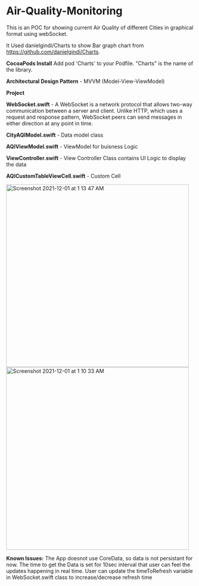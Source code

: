# Air-Quality-Monitoring
This is an POC for showing current Air Quality of different Cities in graphical format using webSocket.

It Used danielgindi/Charts to show Bar graph chart from https://github.com/danielgindi/Charts.

**CocoaPods Install**
Add pod 'Charts' to your Podfile. "Charts" is the name of the library.

**Architectural Design Pattern** -  MVVM (Model-View-ViewModel)

**Project**

**WebSocket.swift** - A WebSocket is a network protocol that allows two-way communication between a server and client. Unlike HTTP, which uses a request and response pattern, WebSocket peers can send messages in either direction at any point in time.

**CityAQIModel.swift** - Data model class

**AQIViewModel.swift** - ViewModel for buisness Logic

**ViewController.swift** - View Controller Class contains UI Logic to display the data

**AQICustomTableViewCell.swift** - Custom Cell


<img width="490" alt="Screenshot 2021-12-01 at 1 13 47 AM" src="https://user-images.githubusercontent.com/62983984/144135015-97d3612d-11e2-446c-8253-b536793a38c3.png">

<img width="490" alt="Screenshot 2021-12-01 at 1 10 33 AM" src="https://user-images.githubusercontent.com/62983984/144135037-adb3c83f-3688-4278-b797-f280fa50539e.png">



**Known Issues:**
The App doesnot use CoreData, so data is not persistant for now. The time to get the Data is set for 10sec interval that user can feel the updates happening in real time. User can update the timeToRefresh variable in WebSocket.swift class to increase/decrease refresh time
